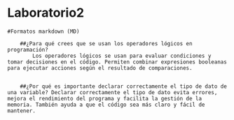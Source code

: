 # Laboratorio2
    
    #Formatos markdown (MD)
     
        ##¿Para qué crees que se usan los operadores lógicos en programación?
            Los operadores lógicos se usan para evaluar condiciones y tomar decisiones en el código. Permiten combinar expresiones booleanas para ejecutar acciones según el resultado de comparaciones.

        
        ##¿Por qué es importante declarar correctamente el tipo de dato de una variable? Declarar correctamente el tipo de dato evita errores, mejora el rendimiento del programa y facilita la gestión de la memoria. También ayuda a que el código sea más claro y fácil de mantener.
    



